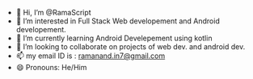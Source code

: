 - 👋 Hi, I’m @RamaScript
- 👀 I’m interested in Full Stack Web developement and Android developement.
- 🌱 I’m currently learning Android Develepement using kotlin
- 💞️ I’m looking to collaborate on projects of web dev. and android dev.
- 📫 my email ID is : ramanand.in7@gmail.com
- 😄 Pronouns: He/Him
